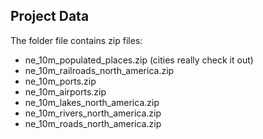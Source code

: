 ## Project Data

The folder file contains zip files:

- ne_10m_populated_places.zip           (cities really check it out)        
- ne_10m_railroads_north_america.zip
- ne_10m_ports.zip
- ne_10m_airports.zip
- ne_10m_lakes_north_america.zip
- ne_10m_rivers_north_america.zip
- ne_10m_roads_north_america.zip


